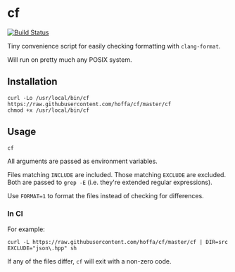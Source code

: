 # cf

[![Build Status](https://travis-ci.org/hoffa/cf.svg?branch=master)](https://travis-ci.org/hoffa/cf)

Tiny convenience script for easily checking formatting with `clang-format`.

Will run on pretty much any POSIX system.

## Installation

```shell
curl -Lo /usr/local/bin/cf https://raw.githubusercontent.com/hoffa/cf/master/cf
chmod +x /usr/local/bin/cf
```

## Usage

```shell
cf
```

All arguments are passed as environment variables.

Files matching `INCLUDE` are included. Those matching `EXCLUDE` are excluded. Both are passed to `grep -E` (i.e. they're extended regular expressions).

Use `FORMAT=1` to format the files instead of checking for differences.

### In CI

For example:

```shell
curl -L https://raw.githubusercontent.com/hoffa/cf/master/cf | DIR=src EXCLUDE="json\.hpp" sh
```

If any of the files differ, `cf` will exit with a non-zero code.
